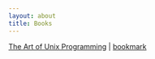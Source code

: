 ```yaml
---
layout: about
title: Books
---
```


[The Art of Unix Programming](http://www.catb.org/~esr/writings/taoup/html/index.html) | 
[bookmark](http://www.catb.org/~esr/writings/taoup/html/ch01s01.html)